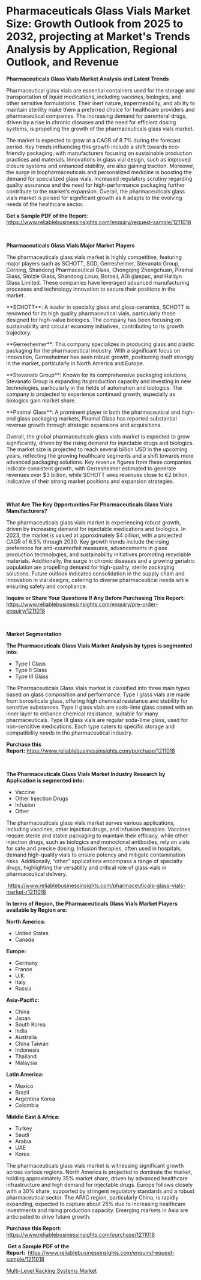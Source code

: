 <p><h1>Pharmaceuticals Glass Vials Market Size: Growth Outlook from 2025 to 2032, projecting at Market's Trends Analysis by Application, Regional Outlook, and Revenue</h1></p><p><strong>Pharmaceuticals Glass Vials Market Analysis and Latest Trends</strong></p>
<p><p>Pharmaceutical glass vials are essential containers used for the storage and transportation of liquid medications, including vaccines, biologics, and other sensitive formulations. Their inert nature, impermeability, and ability to maintain sterility make them a preferred choice for healthcare providers and pharmaceutical companies. The increasing demand for parenteral drugs, driven by a rise in chronic diseases and the need for efficient dosing systems, is propelling the growth of the pharmaceuticals glass vials market.</p><p>The market is expected to grow at a CAGR of 8.7% during the forecast period. Key trends influencing this growth include a shift towards eco-friendly packaging, with manufacturers focusing on sustainable production practices and materials. Innovations in glass vial design, such as improved closure systems and enhanced stability, are also gaining traction. Moreover, the surge in biopharmaceuticals and personalized medicine is boosting the demand for specialized glass vials. Increased regulatory scrutiny regarding quality assurance and the need for high-performance packaging further contribute to the market’s expansion. Overall, the pharmaceuticals glass vials market is poised for significant growth as it adapts to the evolving needs of the healthcare sector.</p></p>
<p><strong>Get a Sample PDF of the Report:&nbsp;</strong> <a href="https://www.reliablebusinessinsights.com/enquiry/request-sample/1211018?utm_campaign=3077&utm_medium=2&utm_source=Github&utm_content=ia&utm_term=24032025&utm_id=pharmaceuticals-glass-vials">https://www.reliablebusinessinsights.com/enquiry/request-sample/1211018</a></p>
<p>&nbsp;</p>
<p><strong>Pharmaceuticals Glass Vials Major Market Players</strong></p>
<p><p>The pharmaceuticals glass vials market is highly competitive, featuring major players such as SCHOTT, SGD, Gerresheimer, Stevanato Group, Corning, Shandong Pharmaceutical Glass, Chongqing Zhengchuan, Piramal Glass, Stolzle Glass, Shandong Linuo, Borosil, AGI glaspac, and Haldyn Glass Limited. These companies have leveraged advanced manufacturing processes and technology innovation to secure their positions in the market.</p><p>**SCHOTT**: A leader in specialty glass and glass-ceramics, SCHOTT is renowned for its high quality pharmaceutical vials, particularly those designed for high-value biologics. The company has been focusing on sustainability and circular economy initiatives, contributing to its growth trajectory.</p><p>**Gerresheimer**: This company specializes in producing glass and plastic packaging for the pharmaceutical industry. With a significant focus on innovation, Gerresheimer has seen robust growth, positioning itself strongly in the market, particularly in North America and Europe.</p><p>**Stevanato Group**: Known for its comprehensive packaging solutions, Stevanato Group is expanding its production capacity and investing in new technologies, particularly in the fields of automation and biologics. The company is projected to experience continued growth, especially as biologics gain market share.</p><p>**Piramal Glass**: A prominent player in both the pharmaceutical and high-end glass packaging markets, Piramal Glass has reported substantial revenue growth through strategic expansions and acquisitions.</p><p>Overall, the global pharmaceuticals glass vials market is expected to grow significantly, driven by the rising demand for injectable drugs and biologics. The market size is projected to reach several billion USD in the upcoming years, reflecting the growing healthcare segments and a shift towards more advanced packaging solutions. Key revenue figures from these companies indicate consistent growth, with Gerresheimer estimated to generate revenues over $3 billion, while SCHOTT sees revenues close to €2 billion, indicative of their strong market positions and expansion strategies.</p></p>
<p>&nbsp;</p>
<p><strong>What Are The Key Opportunities For Pharmaceuticals Glass Vials Manufacturers?</strong></p>
<p><p>The pharmaceuticals glass vials market is experiencing robust growth, driven by increasing demand for injectable medications and biologics. In 2023, the market is valued at approximately $4 billion, with a projected CAGR of 6.5% through 2030. Key growth trends include the rising preference for anti-counterfeit measures, advancements in glass production technologies, and sustainability initiatives promoting recyclable materials. Additionally, the surge in chronic diseases and a growing geriatric population are propelling demand for high-quality, sterile packaging solutions. Future outlook indicates consolidation in the supply chain and innovation in vial designs, catering to diverse pharmaceutical needs while ensuring safety and compliance.</p></p>
<p><strong>Inquire or Share Your Questions If Any Before Purchasing This Report:</strong> <a href="https://www.reliablebusinessinsights.com/enquiry/pre-order-enquiry/1211018?utm_campaign=3077&utm_medium=2&utm_source=Github&utm_content=ia&utm_term=24032025&utm_id=pharmaceuticals-glass-vials">https://www.reliablebusinessinsights.com/enquiry/pre-order-enquiry/1211018</a></p>
<p>&nbsp;</p>
<p><strong>Market Segmentation</strong></p>
<p><strong>The Pharmaceuticals Glass Vials Market Analysis by types is segmented into:</strong></p>
<p><ul><li>Type I Glass</li><li>Type II Glass</li><li>Type III Glass</li></ul></p>
<p><p>The Pharmaceuticals Glass Vials market is classified into three main types based on glass composition and performance. Type I glass vials are made from borosilicate glass, offering high chemical resistance and stability for sensitive substances. Type II glass vials are soda-lime glass coated with an inner layer to enhance chemical resistance, suitable for many pharmaceuticals. Type III glass vials are regular soda-lime glass, used for non-sensitive medications. Each type caters to specific storage and compatibility needs in the pharmaceutical industry.</p></p>
<p><strong>Purchase this Report:&nbsp;</strong><a href="https://www.reliablebusinessinsights.com/purchase/1211018?utm_campaign=3077&utm_medium=2&utm_source=Github&utm_content=ia&utm_term=24032025&utm_id=pharmaceuticals-glass-vials">https://www.reliablebusinessinsights.com/purchase/1211018</a></p>
<p>&nbsp;</p>
<p><strong>The Pharmaceuticals Glass Vials Market Industry Research by Application is segmented into:</strong></p>
<p><ul><li>Vaccine</li><li>Other Injection Drugs</li><li>Infusion</li><li>Other</li></ul></p>
<p><p>The pharmaceuticals glass vials market serves various applications, including vaccines, other injection drugs, and infusion therapies. Vaccines require sterile and stable packaging to maintain their efficacy, while other injection drugs, such as biologics and monoclonal antibodies, rely on vials for safe and precise dosing. Infusion therapies, often used in hospitals, demand high-quality vials to ensure potency and mitigate contamination risks. Additionally, “other” applications encompass a range of specialty drugs, highlighting the versatility and critical role of glass vials in pharmaceutical delivery.</p></p>
<p><a href="https://www.reliablebusinessinsights.com/pharmaceuticals-glass-vials-market-r1211018?utm_campaign=3077&utm_medium=2&utm_source=Github&utm_content=ia&utm_term=24032025&utm_id=pharmaceuticals-glass-vials">&nbsp;https://www.reliablebusinessinsights.com/pharmaceuticals-glass-vials-market-r1211018</a></p>
<p><strong>In terms of Region, the Pharmaceuticals Glass Vials Market Players available by Region are:</strong></p>
<p>
    <p> <strong> North America: </strong>
        <ul>
            <li>United States</li>
            <li>Canada</li>
        </ul>
        </p> 
    <p> <strong> Europe: </strong>
        <ul>
            <li>Germany</li>
            <li>France</li>
            <li>U.K.</li>
            <li>Italy</li>
            <li>Russia</li>
        </ul>
        </p> 
    <p> <strong> Asia-Pacific: </strong>
        <ul>
            <li>China</li>
            <li>Japan</li>
            <li>South Korea</li>
            <li>India</li>
            <li>Australia</li>
            <li>China Taiwan</li>
            <li>Indonesia</li>
            <li>Thailand</li>
            <li>Malaysia</li>
        </ul>
        </p> 
    <p> <strong> Latin America: </strong>
        <ul>
            <li>Mexico</li>
            <li>Brazil</li>
            <li>Argentina Korea</li>
            <li>Colombia</li>
        </ul>
        </p> 
    <p> <strong> Middle East & Africa: </strong>
        <ul>
            <li>Turkey</li>
            <li>Saudi</li>
            <li>Arabia</li>
            <li>UAE</li>
            <li>Korea</li>
        </ul>
    </p>
    </p>
<p><p>The pharmaceuticals glass vials market is witnessing significant growth across various regions. North America is projected to dominate the market, holding approximately 35% market share, driven by advanced healthcare infrastructure and high demand for injectable drugs. Europe follows closely with a 30% share, supported by stringent regulatory standards and a robust pharmaceutical sector. The APAC region, particularly China, is rapidly expanding, expected to capture about 25% due to increasing healthcare investments and rising production capacity. Emerging markets in Asia are anticipated to drive future growth.</p></p>
<p><strong>Purchase this Report: </strong><a href="https://www.reliablebusinessinsights.com/purchase/1211018?utm_campaign=3077&utm_medium=2&utm_source=Github&utm_content=ia&utm_term=24032025&utm_id=pharmaceuticals-glass-vials">https://www.reliablebusinessinsights.com/purchase/1211018</a></p>
<p>&nbsp;<strong>Get a Sample PDF of the Report:&nbsp;&nbsp;</strong><a href="https://www.reliablebusinessinsights.com/enquiry/request-sample/1211018?utm_campaign=3077&utm_medium=2&utm_source=Github&utm_content=ia&utm_term=24032025&utm_id=pharmaceuticals-glass-vials">https://www.reliablebusinessinsights.com/enquiry/request-sample/1211018</a></p>
<p><strong></strong></p>
<p><p><a href="https://github.com/lynlynyusay/Market-Research-Report-List-1/blob/main/multi-level-racking-systems-market.md?utm_campaign=3077&utm_medium=2&utm_source=Github&utm_content=ia&utm_term=24032025&utm_id=pharmaceuticals-glass-vials">Multi-Level Racking Systems Market</a></p></p>